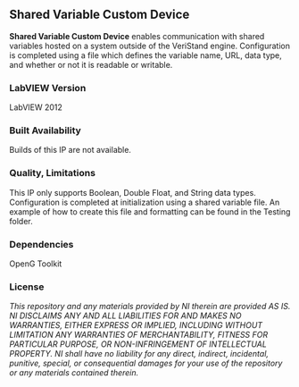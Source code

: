 ## Shared Variable Custom Device ##

**Shared Variable Custom Device** enables communication with shared variables hosted on a system outside of the VeriStand engine. Configuration is completed using a file which defines the variable name, URL, data type, and whether or not it is readable or writable.

### LabVIEW Version ###

LabVIEW 2012

### Built Availability ###

Builds of this IP are not available.

### Quality, Limitations ###

This IP only supports Boolean, Double Float, and String data types. Configuration is completed at initialization using a shared variable file. An example of how to create this file and formatting can be found in the Testing folder. 

### Dependencies ###

OpenG Toolkit

### License ###

*This repository and any materials provided by NI therein are provided AS IS. NI DISCLAIMS ANY AND ALL LIABILITIES FOR AND MAKES NO WARRANTIES, EITHER EXPRESS OR IMPLIED, INCLUDING WITHOUT LIMITATION ANY WARRANTIES OF MERCHANTABILITY, FITNESS FOR  PARTICULAR PURPOSE, OR NON-INFRINGEMENT OF INTELLECTUAL PROPERTY. NI shall have no liability for any direct, indirect, incidental, punitive, special, or consequential damages for your use of the repository or any materials contained therein.*